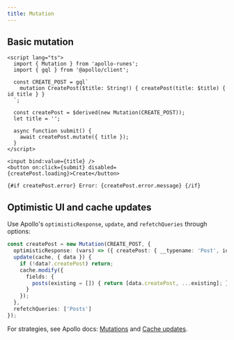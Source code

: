 ```yaml
---
title: Mutation
---
```


## Basic mutation

```svelte
<script lang="ts">
  import { Mutation } from 'apollo-runes';
  import { gql } from '@apollo/client';

  const CREATE_POST = gql`
    mutation CreatePost($title: String!) { createPost(title: $title) { id title } }
  `;

  const createPost = $derived(new Mutation(CREATE_POST));
  let title = '';

  async function submit() {
    await createPost.mutate({ title });
  }
</script>

<input bind:value={title} />
<button on:click={submit} disabled={createPost.loading}>Create</button>

{#if createPost.error} Error: {createPost.error.message} {/if}
```

## Optimistic UI and cache updates

Use Apollo's `optimisticResponse`, `update`, and `refetchQueries` through options:

```ts
const createPost = new Mutation(CREATE_POST, {
  optimisticResponse: (vars) => ({ createPost: { __typename: 'Post', id: 'temp', title: vars.title } }),
  update(cache, { data }) {
    if (!data?.createPost) return;
    cache.modify({
      fields: {
        posts(existing = []) { return [data.createPost, ...existing]; }
      }
    });
  },
  refetchQueries: ['Posts']
});
```

For strategies, see Apollo docs: [Mutations](https://www.apollographql.com/docs/react/data/mutations/) and [Cache updates](https://www.apollographql.com/docs/react/caching/cache-interaction/).


